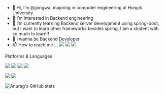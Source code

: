 - 👋 Hi, I’m @jjongwa, majoring in computer engineering at Hongik University.
- 👀 I’m interested in Backend engineering
- 🌱 I’m currently learning Backend server development using spring-boot, but I want to learn other frameworks besides spring. I am a student with so much to learn!!
- 💞️ I wanna be Backend Developer
- 📫 How to reach me ... <img src="https://img.shields.io/badge/troas96@naver.com-03C75A?style=flat-square&logo=naver&logoColor=white"/></a>  <img src="https://img.shields.io/badge/troas96@gmail.com-EA4335?style=flat-square&logo=gmail&logoColor=white"/></a> <img src="https://img.shields.io/badge/jjong_wa-E4405F?style=flat-square&logo=instagram&logoColor=white"/></a>

<!---
jjongwa/jjongwa is a ✨ special ✨ repository because its `README.md` (this file) appears on your GitHub profile.
You can click the Preview link to take a look at your changes.
--->





Platforms & Languages



<img src="https://img.shields.io/badge/C-A8B9CC?style=flat-square&logo=C&logoColor=white"/></a>
<img src="https://img.shields.io/badge/C++-00599C?style=flat-square&logo=C%2b&logoColor=white"/>
<img src="https://img.shields.io/badge/Python-3776AB?style=flat-square&logo=Python&logoColor=white"/>
<img src="https://img.shields.io/badge/Java-007396?style=flat-square&logo=Java&logoColor=white"/>

<img src="https://img.shields.io/badge/Spring boot-6DB33F?style=flat-square&logo=Springboot&logoColor=white"/>

<img src="https://img.shields.io/badge/ReactNative-61DAFB?style=flat-square&logo=react&logoColor=white"/>

![Anurag's GitHub stats](https://github-readme-stats.vercel.app/api?username=jjongwa&show_icons=true&theme=radical)

